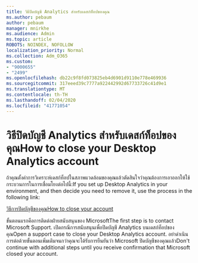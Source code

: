 ```yaml
---
title: วิธีปิดบัญชี Analytics สำหรับเดสก์ท็อปของคุณ
ms.author: pebaum
author: pebaum
manager: mnirkhe
ms.audience: Admin
ms.topic: article
ROBOTS: NOINDEX, NOFOLLOW
localization_priority: Normal
ms.collection: Adm_O365
ms.custom:
- "9000655"
- "2499"
ms.openlocfilehash: db22c9f8fd073825eb4d6901d9110e778e469936
ms.sourcegitcommit: 317eeed39c7777a922442992d67733726c41d9e1
ms.translationtype: MT
ms.contentlocale: th-TH
ms.lasthandoff: 02/04/2020
ms.locfileid: "41771054"
---
```

# <a name="how-to-close-your-desktop-analytics-account"></a><span data-ttu-id="d22a0-102">วิธีปิดบัญชี Analytics สำหรับเดสก์ท็อปของคุณ</span><span class="sxs-lookup"><span data-stu-id="d22a0-102">How to close your Desktop Analytics account</span></span>

<span data-ttu-id="d22a0-103">ถ้าคุณตั้งค่าการวิเคราะห์เดสก์ท็อปในสภาพแวดล้อมของคุณแล้วตัดสินใจว่าคุณต้องการเอาออกให้ใช้กระบวนการในการเชื่อมโยงต่อไปนี้:</span><span class="sxs-lookup"><span data-stu-id="d22a0-103">If you set up Desktop Analytics in your environment, and then decide you need to remove it, use the process in the following link:</span></span>

[<span data-ttu-id="d22a0-104">วิธีการปิดบัญชีของคุณ</span><span class="sxs-lookup"><span data-stu-id="d22a0-104">How to close your account</span></span>](https://docs.microsoft.com/configmgr/desktop-analytics/account-close)

<span data-ttu-id="d22a0-105">ขั้นตอนแรกคือการติดต่อฝ่ายสนับสนุนของ Microsoft</span><span class="sxs-lookup"><span data-stu-id="d22a0-105">The first step is to contact Microsoft Support.</span></span> <span data-ttu-id="d22a0-106">เปิดกรณีการสนับสนุนเพื่อปิดบัญชี Analytics บนเดสก์ท็อปของคุณ</span><span class="sxs-lookup"><span data-stu-id="d22a0-106">Open a support case to close your Desktop Analytics account.</span></span> <span data-ttu-id="d22a0-107">อย่าดำเนินการต่อด้วยขั้นตอนเพิ่มเติมจนกว่าคุณจะได้รับการยืนยันว่า Microsoft ปิดบัญชีของคุณแล้ว</span><span class="sxs-lookup"><span data-stu-id="d22a0-107">Don't continue with additional steps until you receive confirmation that Microsoft closed your account.</span></span>